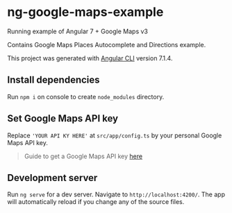 # ng-google-maps-example

Running example of Angular 7 + Google Maps v3

Contains Google Maps Places Autocomplete and Directions example.

This project was generated with [Angular CLI](https://github.com/angular/angular-cli) version 7.1.4.

## Install dependencies

Run `npm i` on console to create `node_modules` directory.

## Set Google Maps API key

Replace `'YOUR API KY HERE'` at `src/app/config.ts` by your personal Google Maps API key.

> Guide to get a Google Maps API key [here](https://developers.google.com/maps/documentation/javascript/get-api-key)

## Development server

Run `ng serve` for a dev server. Navigate to `http://localhost:4200/`. The app will automatically reload if you change any of the source files.
